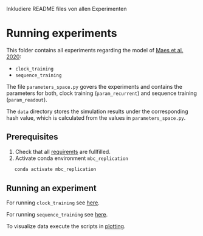 Inkludiere README files von allen Experimenten

# Running experiments

This folder contains all experiments regarding the model of [Maes et al. 2020](https://journals.plos.org/ploscompbiol/article?id=10.1371/journal.pcbi.1007606):

* `clock_training`
* `sequence_training`

The file `parameters_space.py` govers the experiments and contains the parameters for both, clock training (`param_recurrent`) and sequence training (`param_readout`).

The `data` directory stores the simulation results under the corresponding hash value, which is calculated from the values in `parameters_space.py`.

## Prerequisites

1. Check that all [requiremts](../README.md#software-dependencies) are fullfilled.
1. Activate conda environment `mbc_replication`
```bash
   conda activate mbc_replication
   ``` 


## Running an experiment

For running `clock_training` see [here](clock_training/README.md).

For running `sequence_training` see [here](sequence_training/README.md).

To visualize data execute the scripts in [plotting](../mbc_network/plotting/).
